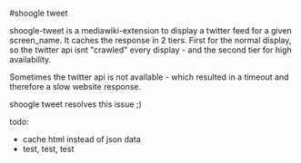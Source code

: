 #shoogle tweet

shoogle-tweet is a mediawiki-extension to display a twitter feed for a given
screen_name. It caches the response in 2 tiers. First for the normal display, 
so the twitter api isnt "crawled" every display - and the second tier for
high availability.

Sometimes the twitter api is not available - which resulted in a timeout and
therefore a slow website response. 

shoogle tweet resolves this issue ;)

todo:
* cache html instead of json data
* test, test, test
